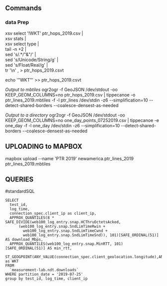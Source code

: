 ## Commands

### data Prep

xsv select '!WKT' ptr_hops_2019.csv | \
  xsv stats | \
  xsv select type | \
  tail -n +2 | \
  sed 's/.*/"&"/' | \
  sed 's/Unicode/String/g' | \
  sed 's/Float/Real/g' | \
  tr '\n' , > ptr_hops_2019.csvt

  echo '"WKT"' >> ptr_hops_2019.csvt

_Output to mbtiles_
ogr2ogr -f GeoJSON /dev/stdout -oo KEEP_GEOM_COLUMNS=no ptr_hops_2019.csv | tippecanoe -o ptr_lines_2019.mbtiles -f -l ptr_lines /dev/stdin -z6 --simplification=10 --detect-shared-borders --coalesce-densest-as-needed

_Output to a directory_
ogr2ogr -f GeoJSON /dev/stdout -oo KEEP_GEOM_COLUMNS=no one_day_points_07252019.csv | tippecanoe -e one_day -f -l one_day /dev/stdin -z6 --simplification=10 --detect-shared-borders --coalesce-densest-as-needed

## UPLOADING to MAPBOX

mapbox upload --name 'PTR 2019' newamerica.ptr_lines_2019 ptr_lines_2019.mbtiles

## QUERIES

#standardSQL
```
SELECT
  test_id,
  log_time,
  connection_spec.client_ip as client_ip,
  APPROX_QUANTILES(8 * SAFE_DIVIDE(web100_log_entry.snap.HCThruOctetsAcked,
      (web100_log_entry.snap.SndLimTimeRwin +
        web100_log_entry.snap.SndLimTimeCwnd +
        web100_log_entry.snap.SndLimTimeSnd)), 101)[SAFE_ORDINAL(51)] AS download_Mbps,
  APPROX_QUANTILES(web100_log_entry.snap.MinRTT, 101)[SAFE_ORDINAL(51)] AS min_rtt,
  ST_GEOGPOINT(ANY_VALUE(connection_spec.client_geolocation.longitude),ANY_VALUE(connection_spec.client_geolocation.latitude)) as WKT
FROM
  `measurement-lab.ndt.downloads`
WHERE partition_date = '2019-07-25'
group by test_id, log_time, client_ip
```


